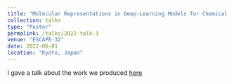 ```yaml
---
title: "Molecular Representations in Deep-Learning Models for Chemical Property Prediction"
collection: talks
type: "Poster"
permalink: /talks/2022-talk-3
venue: "ESCAPE-32"
date: 2022-06-01
location: "Kyoto, Japan"
---
```


I gave a talk about the work we produced [here](https://doi.org/10.1016/B978-0-323-85159-6.50265-7)

